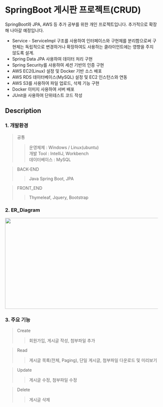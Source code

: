 # SpringBoot 게시판 프로젝트(CRUD) &nbsp;&nbsp;  
SpringBoot와 JPA, AWS 등 추가 공부를 위한 개인 프로젝트입니다. 
추가적으로 확장해 나아갈 예정입니다.
* Service - ServiceImpl 구조를 사용하여 인터페이스와 구현체를 분리함으로써 구현체는 독립적으로 변경하거나 확장하여도 사용하는 클라이언트에는 영향을 주지 않도록 설계.
* Spring Data JPA 사용하여 데이터 처리 구현</br>
* Spring Security를 사용하여 세션 기반의 인증 구현</br>
* AWS EC2(Linux) 설정 및 Docker 기반 소스 배포</br>
* AWS RDS 데이터베이스(MySQL) 설정 및 EC2 인스턴스와 연동</br>
* AWS S3를 사용하여 파일 업로드, 삭제 기능 구현</br>
* Docker 이미지 사용하여 서버 배포</br>
* JUnit을 사용하여 단위테스트 코드 작성</br>


## Description
### 1. 개발환경
> 공통         
>> 운영체제 : Windows / Linux(ubuntu)         
>> 개발 Tool : IntelliJ, Workbench        
>> 데이터베이스 : MySQL

>BACK-END 
>> Java Spring Boot, JPA

>FRONT_END
>> Thymeleaf, Jquery, Bootstrap

### 2. ER_Diagram
<img src="https://github.com/ssongseulki/mvc-board/assets/68680087/d79eb2ff-5ec8-4470-aefb-f8490aad06f0" width = "600" height = "300">

### 3. 주요 기능
> Create
>> 회원가입, 게시글 작성, 첨부파일 추가

> Read
>> 게시글 목록(전체, Paging), 단일 게시글, 첨부파일 다운로드 및 미리보기

> Update
>> 게시글 수정, 첨부파일 수정

> Delete
>> 게시글 삭제


